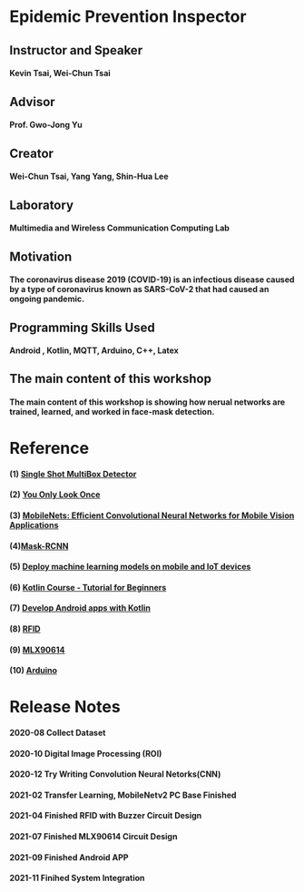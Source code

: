 # Epidemic Prevention Inspector

## Instructor and Speaker
#### Kevin Tsai, Wei-Chun Tsai

## Advisor
#### Prof. Gwo-Jong Yu

## Creator
#### Wei-Chun Tsai, Yang Yang, Shin-Hua Lee

## Laboratory
#### Multimedia and Wireless Communication Computing Lab

## Motivation
#### The coronavirus disease 2019 (COVID-19) is an infectious disease caused by a type of coronavirus known as SARS-CoV-2 that had caused an ongoing pandemic.

## Programming Skills Used
#### Android , Kotlin, MQTT, Arduino, C++, Latex

## The main content of this workshop
#### The main content of this workshop is showing how nerual networks are trained, learned, and worked in face-mask detection. 

# Reference
#### (1) [Single Shot MultiBox Detector](https://paperswithcode.com/method/ssd)
#### (2) [You Only Look Once](https://paperswithcode.com/paper/you-only-look-once-unified-real-time-object)
#### (3) [MobileNets: Efficient Convolutional Neural Networks for Mobile Vision Applications](https://paperswithcode.com/paper/mobilenets-efficient-convolutional-neural)
#### (4)[Mask-RCNN](https://paperswithcode.com/paper/mask-r-cnn)
#### (5) [Deploy machine learning models on mobile and IoT devices](https://www.tensorflow.org/lite)
#### (6) [Kotlin Course - Tutorial for Beginners](https://www.youtube.com/watch?v=F9UC9DY-vIU)
#### (7) [Develop Android apps with Kotlin](https://developer.android.com/kotlin)
#### (8) [RFID](https://create.arduino.cc/projecthub/shubamtayal/rfid-scanner-full-tutorial-6518db)
#### (9) [MLX90614](https://create.arduino.cc/projecthub/infoelectorials/project-014-arduino-mlx90614-infrared-temperature-sensor-a48bba)
#### (10) [Arduino](https://www.arduino.cc/)

# Release Notes

#### 2020-08 Collect Dataset

#### 2020-10 Digital Image Processing (ROI)

#### 2020-12 Try Writing Convolution Neural Netorks(CNN)

#### 2021-02 Transfer Learning, MobileNetv2 PC Base Finished

#### 2021-04 Finished RFID with Buzzer Circuit Design

#### 2021-07 Finished MLX90614 Circuit Design

#### 2021-09 Finished Android APP

#### 2021-11 Finihed System Integration
